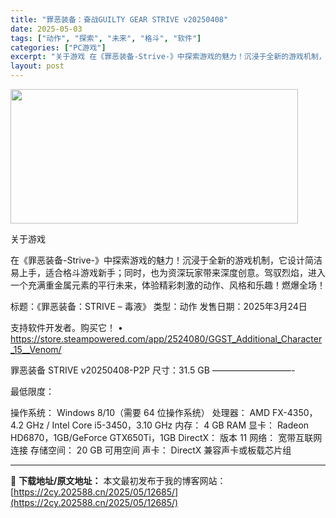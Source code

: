 ```yaml
---
title: "罪恶装备：奋战GUILTY GEAR STRIVE v20250408"
date: 2025-05-03
tags: ["动作", "探索", "未来", "格斗", "软件"]
categories: ["PC游戏"]
excerpt: "关于游戏 在《罪恶装备-Strive-》中探索游戏的魅力！沉浸于全新的游戏机制，它设计简洁易上手，适合格斗游戏新手；同时，也为资深玩家带来深度创意。驾驭烈焰，进入一个充满重金属元素的平行未来，体验精彩刺激的动作、风格和乐趣！燃爆全场！ 标题：《罪恶装备：STRIVE – 毒液》 类型：动作 发售日期&hellip;"
layout: post
---
```


<img class="aligncenter size-full wp-image-12682" src="https://2cy.202588.cn/wp-content/uploads/2025/05/2025050303265094.webp" alt="" width="460" height="215" />

关于游戏

在《罪恶装备-Strive-》中探索游戏的魅力！沉浸于全新的游戏机制，它设计简洁易上手，适合格斗游戏新手；同时，也为资深玩家带来深度创意。驾驭烈焰，进入一个充满重金属元素的平行未来，体验精彩刺激的动作、风格和乐趣！燃爆全场！

标题：《罪恶装备：STRIVE – 毒液》
类型：动作
发售日期：2025年3月24日

支持软件开发者。购买它！
• https://store.steampowered.com/app/2524080/GGST_Additional_Character_15__Venom/

罪恶装备 STRIVE v20250408-​​P2P
尺寸：31.5 GB
—————————-

最低限度：

操作系统： Windows 8/10（需要 64 位操作系统）
处理器： AMD FX-4350，4.2 GHz / Intel Core i5-3450，3.10 GHz
内存： 4 GB RAM
显卡： Radeon HD6870，1GB/GeForce GTX650Ti，1GB
DirectX： 版本 11
网络： 宽带互联网连接
存储空间： 20 GB 可用空间
声卡： DirectX 兼容声卡或板载芯片组

---
📖 **下载地址/原文地址：** 本文最初发布于我的博客网站：[https://2cy.202588.cn/2025/05/12685/](https://2cy.202588.cn/2025/05/12685/)
